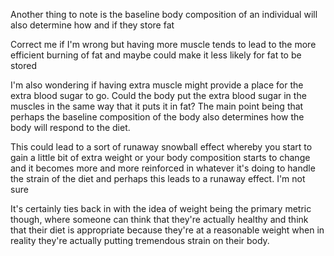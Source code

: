 Another thing to note is the baseline body composition of an individual will also determine how and if they store fat

Correct me if I'm wrong but having more muscle tends to lead to the more efficient burning of fat and maybe could make it less likely for fat to be stored

I'm also wondering if having extra muscle might provide a place for the extra blood sugar to go. Could the body put the extra blood sugar in the muscles in the same way that it puts it in fat? The main point being that perhaps the baseline composition of the body also determines how the body will respond to the diet.

This could lead to a sort of runaway snowball effect whereby you start to gain a little bit of extra weight or your body composition starts to change and it becomes more and more reinforced in whatever it's doing to handle the strain of the diet and perhaps this leads to a runaway effect. I'm not sure

It's certainly ties back in with the idea of weight being the primary metric though, where someone can think that they're actually healthy and think that their diet is appropriate because they're at a reasonable weight when in reality they're actually putting tremendous strain on their body.
